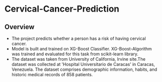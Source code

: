 # Cervical-Cancer-Prediction
## Overview
* The project predicts whether a person has a risk of having cervical cancer.
* Model is built and trained on XG-Boost Classifier. XG-Boost-Algorithm was trained and evaluated for this task from scikit-learn library.
* The dataset was taken from University of California, Irvine site.The dataset was collected at 'Hospital Universitario de Caracas' in Caracas, Venezuela. The dataset comprises demographic information, habits, and historic medical records of 858 patients.
